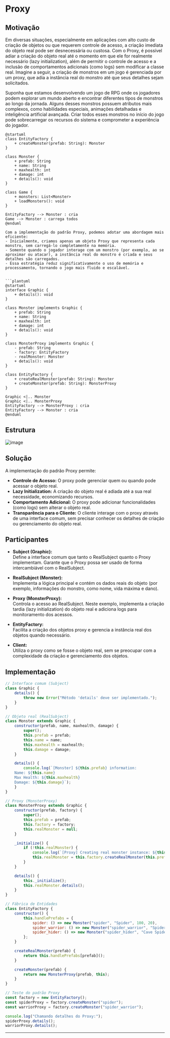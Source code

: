 # Proxy

## Motivação

Em diversas situações, especialmente em aplicações com alto custo de criação de objetos ou que requerem controle de acesso, a criação imediata do objeto real pode ser desnecessária ou custosa. Com o Proxy, é possível adiar a criação do objeto real até o momento em que ele for realmente necessário (lazy initialization), além de permitir o controle de acesso e a inclusão de comportamentos adicionais (como logs) sem modificar a classe real. Imagine a seguir, a criação de monstros em um jogo é gerenciada por um proxy, que adia a instância real do monstro até que seus detalhes sejam solicitados. 

Suponha que estamos desenvolvendo um jogo de RPG onde os jogadores podem explorar um mundo aberto e encontrar diferentes tipos de monstros ao longo da jornada. Alguns desses monstros possuem atributos mais complexos, como habilidades especiais, animações detalhadas e inteligência artificial avançada. Criar todos esses monstros no início do jogo pode sobrecarregar os recursos do sistema e comprometer a experiência do jogador.

```plantuml
@startuml
class EntityFactory {
    + createMonster(prefab: String): Monster
}

class Monster {
    + prefab: String
    + name: String
    + maxhealth: int
    + damage: int
    + details(): void
}

class Game {
    + monsters: List<Monster>
    + loadMonsters(): void
}

EntityFactory --> Monster : cria
Game --> Monster : carrega todos
@enduml

Com a implementação do padrão Proxy, podemos adotar uma abordagem mais eficiente: 
- Inicialmente, criamos apenas um objeto Proxy que representa cada monstro, sem carregá-lo completamente na memória.
- Somente quando o jogador interage com um monstro (por exemplo, ao se aproximar ou atacar), a instância real do monstro é criada e seus detalhes são carregados.
- Essa estratégia reduz significativamente o uso de memória e processamento, tornando o jogo mais fluido e escalável.


```plantuml
@startuml
interface Graphic {
    + details(): void
}

class Monster implements Graphic {
    + prefab: String
    + name: String
    + maxhealth: int
    + damage: int
    + details(): void
}

class MonsterProxy implements Graphic {
    - prefab: String
    - factory: EntityFactory
    - realMonster: Monster
    + details(): void
}

class EntityFactory {
    + createRealMonster(prefab: String): Monster
    + createMonster(prefab: String): MonsterProxy
}

Graphic <|.. Monster
Graphic <|.. MonsterProxy
EntityFactory --> MonsterProxy : cria
EntityFactory --> Monster : cria
@enduml
```

## Estrutura
![image](https://github.com/user-attachments/assets/ab038f90-abbc-462b-a065-cf4b3e71671b)



## Solução

A implementação do padrão Proxy permite:
- **Controle de Acesso:** O proxy pode gerenciar quem ou quando pode acessar o objeto real.
- **Lazy Initialization:** A criação do objeto real é adiada até a sua real necessidade, economizando recursos.
- **Comportamento Adicional:** O proxy pode adicionar funcionalidades (como logs) sem alterar o objeto real.
- **Transparência para o Cliente:** O cliente interage com o proxy através de uma interface comum, sem precisar conhecer os detalhes de criação ou gerenciamento do objeto real.

## Participantes

- **Subject (Graphic):**  
  Define a interface comum que tanto o RealSubject quanto o Proxy implementam. Garante que o Proxy possa ser usado de forma intercambiável com o RealSubject.

- **RealSubject (Monster):**  
  Implementa a lógica principal e contém os dados reais do objeto (por exemplo, informações do monstro, como nome, vida máxima e dano).

- **Proxy (MonsterProxy):**  
  Controla o acesso ao RealSubject. Neste exemplo, implementa a criação tardia (lazy initialization) do objeto real e adiciona logs para monitoramento dos acessos.

- **EntityFactory:**  
  Facilita a criação dos objetos proxy e gerencia a instância real dos objetos quando necessário.

- **Client:**  
  Utiliza o proxy como se fosse o objeto real, sem se preocupar com a complexidade da criação e gerenciamento dos objetos.

## Implementação

```js
// Interface comum (Subject)
class Graphic {
    details() {
        throw new Error("Método 'details' deve ser implementado.");
    }
}

// Objeto real (RealSubject)
class Monster extends Graphic {
    constructor(prefab, name, maxhealth, damage) {
        super();
        this.prefab = prefab;
        this.name = name;
        this.maxhealth = maxhealth;
        this.damage = damage;
    }

    details() {
        console.log(`[Monster] ${this.prefab} information:
    Name: ${this.name}
    Max Health: ${this.maxhealth}
    Damage: ${this.damage}`);
    }
}

// Proxy (MonsterProxy)
class MonsterProxy extends Graphic {
    constructor(prefab, factory) {
        super();
        this.prefab = prefab;
        this.factory = factory;
        this.realMonster = null;
    }

    _initialize() {
        if (!this.realMonster) {
            console.log(`[Proxy] Creating real monster instance: ${this.prefab}`);
            this.realMonster = this.factory.createRealMonster(this.prefab);
        }
    }

    details() {
        this._initialize();
        this.realMonster.details();
    }
}

// Fábrica de Entidades
class EntityFactory {
    constructor() {
        this.handlePrefabs = {
            spider: () => new Monster("spider", "Spider", 100, 20),
            spider_warrior: () => new Monster("spider_warrior", "Spider Warrior", 200, 40),
            spider_hider: () => new Monster("spider_hider", "Cave Spider", 600, 20)
        };
    }

    createRealMonster(prefab) {
        return this.handlePrefabs[prefab]();
    }

    createMonster(prefab) {
        return new MonsterProxy(prefab, this);
    }
}

// Teste do padrão Proxy
const factory = new EntityFactory();
const spiderProxy = factory.createMonster("spider");
const warriorProxy = factory.createMonster("spider_warrior");

console.log("Chamando detalhes do Proxy:");
spiderProxy.details();
warriorProxy.details();
```

---
